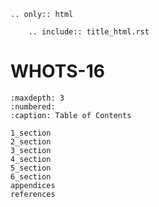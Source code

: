 ````{eval-rst}
.. only:: html

    .. include:: title_html.rst

````


# WHOTS-16


```{toctree} 
:maxdepth: 3
:numbered:
:caption: Table of Contents

1_section
2_section
3_section
4_section
5_section
6_section
appendices
references
```